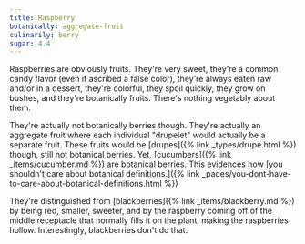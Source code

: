 ```yaml
---
title: Raspberry
botanically: aggregate-fruit
culinarily: berry
sugar: 4.4
---
```

Raspberries are obviously fruits. They're very sweet, they're a common candy flavor (even if ascribed a false color), they're always eaten raw and/or in a dessert, they're colorful, they spoil quickly, they grow on bushes, and they're botanically fruits. There's nothing vegetably about them.

They're actually not botanically berries though. They're actually an aggregate fruit where each individual "drupelet" would actually be a separate fruit. These fruits would be [drupes]({% link _types/drupe.html %}) though, still not botanical berries. Yet, [cucumbers]({% link _items/cucumber.md %}) are botanical berries. This evidences how [you shouldn't care about botanical definitions.]({% link _pages/you-dont-have-to-care-about-botanical-definitions.html %})

They're distinguished from [blackberries]({% link _items/blackberry.md %}) by being red, smaller, sweeter, and by the raspberry coming off of the middle receptacle that normally fills it on the plant, making the raspberries hollow. Interestingly, blackberries don't do that.